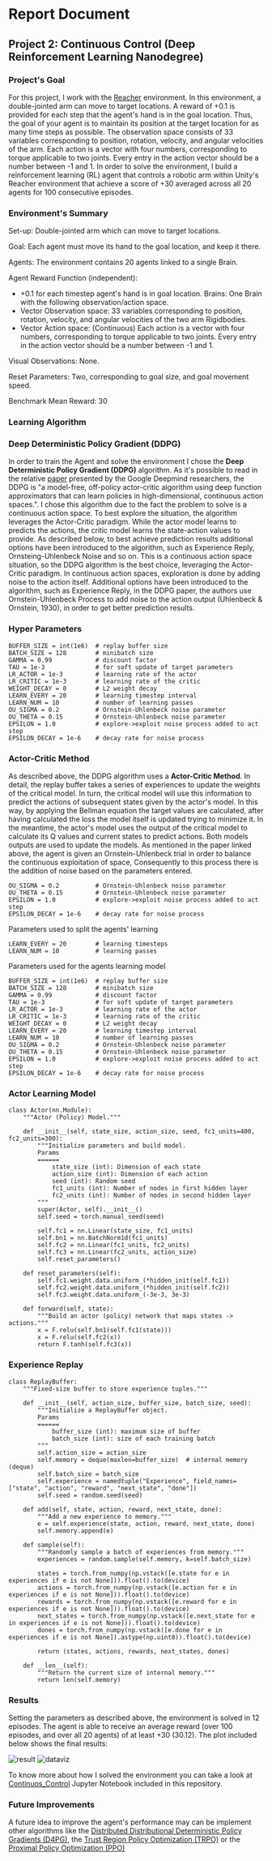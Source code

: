 # Report Document

## Project 2: Continuous Control (Deep Reinforcement Learning Nanodegree)

### Project's Goal

For this project, I work with the [Reacher](https://github.com/Unity-Technologies/ml-agents/blob/master/docs/Learning-Environment-Examples.md#reacher) environment. In this environment, a double-jointed arm can move to target locations. A reward of +0.1 is provided for each step that the agent's hand is in the goal location. Thus, the goal of your agent is to maintain its position at the target location for as many time steps as possible. The observation space consists of 33 variables corresponding to position, rotation, velocity, and angular velocities of the arm. Each action is a vector with four numbers, corresponding to torque applicable to two joints. Every entry in the action vector should be a number between -1 and 1. In order to solve the environment, I build a reinforcement learning (RL) agent that controls a robotic arm within Unity's Reacher environment that achieve a score of +30 averaged across all 20 agents for 100 consecutive episodes.


### Environment's Summary

Set-up: Double-jointed arm which can move to target locations.

Goal: Each agent must move its hand to the goal location, and keep it there.

Agents: The environment contains 20 agents linked to a single Brain.

Agent Reward Function (independent):
* +0.1 for each timestep agent's hand is in goal location.
Brains: One Brain with the following observation/action space.
* Vector Observation space: 33 variables corresponding to position, rotation, velocity, and angular velocities of the two arm Rigidbodies.
* Vector Action space: (Continuous) Each action is a vector with four numbers, corresponding to torque applicable to two joints. Every entry in the action vector should be a number between -1 and 1.

Visual Observations: None.

Reset Parameters: Two, corresponding to goal size, and goal movement speed.

Benchmark Mean Reward: 30

### Learning Algorithm
### Deep Deterministic Policy Gradient (DDPG)

In order to train the Agent and solve the environment I chose the **Deep Deterministic Policy Gradient (DDPG)** algorithm. As it's possible to read in the relative [paper](https://arxiv.org/pdf/1509.02971.pdf) presented by the Google Deepmind researchers, the DDPG is "a model-free, off-policy actor-critic algorithm using deep function approximators that can learn policies in high-dimensional, continuous action spaces.". I chose this algorithm due to the fact the problem to solve is a continuous action space. To best explore the situation, the algorithm leverages the Actor-Critic paradigm. While the actor model learns to predicts the actions, the critic model learns the state-action values to provide. As described below, to best achieve prediction results additional options have been introduced to the algorithm, such as Experience Reply, Ornsteing-Uhlenbeck Noise and so on. This is a continuous action space situation, so the DDPG algorithm is the best choice, leveraging the Actor-Critic paradigm. In continuous action spaces, exploration is done by adding noise to the action itself. Additional options have been introduced to the algorithm, such as Experience Reply, in the DDPG paper, the authors use Ornstein-Uhlenbeck Process to add noise to the action output (Uhlenbeck & Ornstein, 1930), in order to get better prediction results.

### Hyper Parameters
```
BUFFER_SIZE = int(1e6)  # replay buffer size
BATCH_SIZE = 128        # minibatch size
GAMMA = 0.99            # discount factor
TAU = 1e-3              # for soft update of target parameters
LR_ACTOR = 1e-3         # learning rate of the actor
LR_CRITIC = 1e-3        # learning rate of the critic
WEIGHT_DECAY = 0        # L2 weight decay
LEARN_EVERY = 20        # learning timestep interval
LEARN_NUM = 10          # number of learning passes
OU_SIGMA = 0.2          # Ornstein-Uhlenbeck noise parameter
OU_THETA = 0.15         # Ornstein-Uhlenbeck noise parameter
EPSILON = 1.0           # explore->exploit noise process added to act step
EPSILON_DECAY = 1e-6    # decay rate for noise process
```

### Actor-Critic Method

As described above, the DDPG algorithm uses a **Actor-Critic Method**. In detail, the replay buffer takes a series of experiences to update the weights of the critical model. In turn, the critical model will use this information to predict the actions of subsequent states given by the actor's model. In this way, by applying the Bellman equation the target values ​​are calculated, after having calculated the loss the model itself is updated trying to minimize it. In the meantime, the actor's model uses the output of the critical model to calculate its Q values ​​and current states to predict actions. Both models outputs are used to update the models. As mentioned in the paper linked above, the agent is given an Ornstein-Uhlenbeck trial in order to balance the continuous exploitation of space, Consequently to this process there is the addition of noise based on the parameters entered.


```
OU_SIGMA = 0.2          # Ornstein-Uhlenbeck noise parameter
OU_THETA = 0.15         # Ornstein-Uhlenbeck noise parameter
EPSILON = 1.0           # explore->exploit noise process added to act step
EPSILON_DECAY = 1e-6    # decay rate for noise process
```


Parameters used to split the agents' learning

```
LEARN_EVERY = 20        # learning timesteps
LEARN_NUM = 10          # learning passes
```

Parameters used for the agents learning model

```
BUFFER_SIZE = int(1e6)  # replay buffer size
BATCH_SIZE = 128        # minibatch size
GAMMA = 0.99            # discount factor
TAU = 1e-3              # for soft update of target parameters
LR_ACTOR = 1e-3         # learning rate of the actor
LR_CRITIC = 1e-3        # learning rate of the critic
WEIGHT_DECAY = 0        # L2 weight decay
LEARN_EVERY = 20        # learning timestep interval
LEARN_NUM = 10          # number of learning passes
OU_SIGMA = 0.2          # Ornstein-Uhlenbeck noise parameter
OU_THETA = 0.15         # Ornstein-Uhlenbeck noise parameter
EPSILON = 1.0           # explore->exploit noise process added to act step
EPSILON_DECAY = 1e-6    # decay rate for noise process
```

### Actor Learning Model

```
class Actor(nn.Module):
    """Actor (Policy) Model."""

    def __init__(self, state_size, action_size, seed, fc1_units=400, fc2_units=300):
        """Initialize parameters and build model.
        Params
        ======
            state_size (int): Dimension of each state
            action_size (int): Dimension of each action
            seed (int): Random seed
            fc1_units (int): Number of nodes in first hidden layer
            fc2_units (int): Number of nodes in second hidden layer
        """
        super(Actor, self).__init__()
        self.seed = torch.manual_seed(seed)

        self.fc1 = nn.Linear(state_size, fc1_units)
        self.bn1 = nn.BatchNorm1d(fc1_units)
        self.fc2 = nn.Linear(fc1_units, fc2_units)
        self.fc3 = nn.Linear(fc2_units, action_size)
        self.reset_parameters()

    def reset_parameters(self):
        self.fc1.weight.data.uniform_(*hidden_init(self.fc1))
        self.fc2.weight.data.uniform_(*hidden_init(self.fc2))
        self.fc3.weight.data.uniform_(-3e-3, 3e-3)

    def forward(self, state):
        """Build an actor (policy) network that maps states -> actions."""
        x = F.relu(self.bn1(self.fc1(state)))
        x = F.relu(self.fc2(x))
        return F.tanh(self.fc3(x))
```


### Experience Replay

```
class ReplayBuffer:
    """Fixed-size buffer to store experience tuples."""

    def __init__(self, action_size, buffer_size, batch_size, seed):
        """Initialize a ReplayBuffer object.
        Params
        ======
            buffer_size (int): maximum size of buffer
            batch_size (int): size of each training batch
        """
        self.action_size = action_size
        self.memory = deque(maxlen=buffer_size)  # internal memory (deque)
        self.batch_size = batch_size
        self.experience = namedtuple("Experience", field_names=["state", "action", "reward", "next_state", "done"])
        self.seed = random.seed(seed)

    def add(self, state, action, reward, next_state, done):
        """Add a new experience to memory."""
        e = self.experience(state, action, reward, next_state, done)
        self.memory.append(e)

    def sample(self):
        """Randomly sample a batch of experiences from memory."""
        experiences = random.sample(self.memory, k=self.batch_size)

        states = torch.from_numpy(np.vstack([e.state for e in experiences if e is not None])).float().to(device)
        actions = torch.from_numpy(np.vstack([e.action for e in experiences if e is not None])).float().to(device)
        rewards = torch.from_numpy(np.vstack([e.reward for e in experiences if e is not None])).float().to(device)
        next_states = torch.from_numpy(np.vstack([e.next_state for e in experiences if e is not None])).float().to(device)
        dones = torch.from_numpy(np.vstack([e.done for e in experiences if e is not None]).astype(np.uint8)).float().to(device)

        return (states, actions, rewards, next_states, dones)

    def __len__(self):
        """Return the current size of internal memory."""
        return len(self.memory)
```

### Results

Setting the parameters as described above, the environment is solved in 12 episodes. The agent is able to receive an average reward (over 100 episodes, and over all 20 agents) of at least +30 (30.12). The plot included below shows the final results:

![result](result.png)
![dataviz](dataviz.png)

To know more about how I solved the environment you can take a look at [Continuos_Control](https://github.com/elisaromondia/p2_continuous-control/blob/master/Continuous_Control.ipynb) Jupyter Notebook included in this repository.

### Future Improvements

A future idea to improve the agent's performance may can be implement other algorithms like the [Distributed Distributional Deterministic Policy Gradients (D4PG)](https://arxiv.org/abs/1804.08617), the [Trust Region Policy Optimization (TRPO)](https://arxiv.org/abs/1502.05477) or the [Proximal Policy Optimization (PPO)](https://openai.com/blog/openai-baselines-ppo/)
